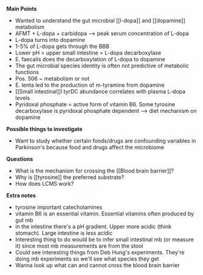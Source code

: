 **Main Points**
- Wanted to understand the gut microbial [[l-dopa]] and [[dopamine]] metabolism
- AFMT + L-dopa + carbidopa --> peak serum concentration of L-dopa
- L-dopa turns into dopamine
- 1-5% of L-dopa gets through the BBB
- Lower pH = upper small intestine = L-dopa decarboxylase
- E. faecalis does the decarboxylation of L-dopa to dopamine
- The gut microbial species identity is often not predictive of metabolic functions
- Pos. 506 ~ metabolism or not
- E. lenta led to the production of m-tyramine from dopamine 
- [[Small intestinal]]l tyrDC abundance correlates with plasma L-dopa levels
- Pyridoxal phosphate = active form of vitamin B6. Some tyrosine decarboxylase is pyridoxal phosphate dependent --> diet mechanism on dopamine

**Possible things to investigate**
- Want to study whether certain foods/drugs are confounding variables in Parkinson's because food and drugs affect the microbiome

**Questions**
- What is the mechanism for crossing the [[Blood brain barrier]]?
- Why is [[tyrosine]] the preferred substrate?
- How does LCMS work?

**Extra notes**
- tyrosine important catecholamines
- vitamin B6 is an essential vitamin. Essential vitamins often produced by gut mb
- in the intestine there's a pH gradient. Upper more acidic (think stomach). Large intestine is less acidic
- Interesting thing to do would be to infer small intestinal mb (or measure it) since most mb measurements are from the stool
- Could see interesting things from Deb Hung's experiments. They're doing mb experiments so we'll see what species they get
- Wanna look up what can and cannot cross the blood brain barrier
